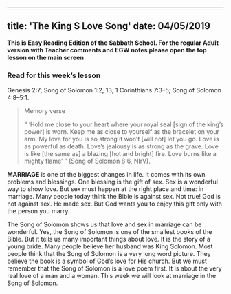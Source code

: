 ---
title: 'The King S Love Song'
date: 04/05/2019
--

**This is Easy Reading Edition of the Sabbath School. For the regular Adult version with Teacher comments and EGW notes please open the top lesson on the main screen**

### Read for this week’s lesson
Genesis 2:7; Song of Solomon 1:2, 13; 1 Corinthians 7:3–5; Song of Solomon 4:8–5:1.

> <p>Memory verse</p>
> “ ‘Hold me close to your heart where your royal seal [sign of the king’s power] is worn. Keep me as close to yourself as the bracelet on your arm. My love for you is so strong it won’t [will not] let you go. Love is as powerful as death. Love’s jealousy is as strong as the grave. Love is like [the same as] a blazing [hot and bright] fire. Love burns like a mighty flame’ ” (Song of Solomon 8:6, NIrV).

**MARRIAGE** is one of the biggest changes in life. It comes with its own problems and blessings. One blessing is the gift of sex. Sex is a wonderful way to show love. But sex must happen at the right place and time: in marriage. Many people today think the Bible is against sex. Not true! God is not against sex. He made sex. But God wants you to enjoy this gift only with the person you marry.

The Song of Solomon shows us that love and sex in marriage can be wonderful. Yes, the Song of Solomon is one of the smallest books of the Bible. But it tells us many important things about love. It is the story of a young bride. Many people believe her husband was King Solomon. Most people think that the Song of Solomon is a very long word picture. They believe the book is a symbol of God’s love for His church. But we must remember that the Song of Solomon is a love poem first. It is about the very real love of a man and a woman. This week we will look at marriage in the Song of Solomon.